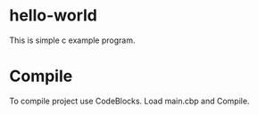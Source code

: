 # hello-world
This is simple c example program.

# Compile
To compile project use CodeBlocks. Load main.cbp and Compile.
